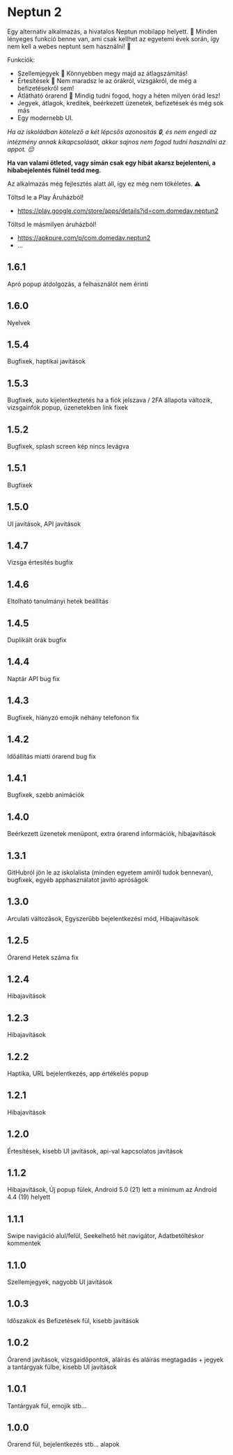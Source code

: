 # Neptun 2

Egy alternatív alkalmazás, a hivatalos Neptun mobilapp helyett. 📱
Minden lényeges funkció benne van, ami csak kellhet az egyetemi évek során, így nem kell a webes neptunt sem használni! 🥳

Funkciók:
- Szellemjegyek 👻 Könnyebben megy majd az átlagszámítás!
- Értesítések 🫨 Nem maradsz le az órákról, vizsgákról, de még a befizetésekről sem!
- Átlátható órarend 📆 Mindig tudni fogod, hogy a héten milyen órád lesz!
- Jegyek, átlagok, kreditek, beérkezett üzenetek, befizetések és még sok más
- Egy modernebb UI.

*Ha az iskoládban kötelező a két lépcsős azonosítás 🔒, és nem engedi az intézmény annak kikapcsolását, akkor sajnos nem fogod tudni használni az appot. 😔*

**Ha van valami ötleted, vagy simán csak egy hibát akarsz bejelenteni, a hibabejelentés fülnél tedd meg.**

Az alkalmazás még fejlesztés alatt áll, így ez még nem tökéletes. ⚠️

Töltsd le a Play Áruházból!
- https://play.google.com/store/apps/details?id=com.domedav.neptun2

Töltsd le másmilyen áruházból!
- https://apkpure.com/p/com.domedav.neptun2
- ...

## 1.6.1
Apró popup átdolgozás, a felhasználót nem érinti

## 1.6.0
Nyelvek

## 1.5.4
Bugfixek, haptikai javítások

## 1.5.3
Bugfixek, auto kijelentkeztetés ha a fiók jelszava / 2FA állapota változik, vizsgainfók popup, üzenetekben link fixek

## 1.5.2
Bugfixek, splash screen kép nincs levágva

## 1.5.1
Bugfixek

## 1.5.0
UI javítások, API javítások

## 1.4.7
Vizsga értesítés bugfix

## 1.4.6
Eltolható tanulmányi hetek beállítás

## 1.4.5
Duplikált órák bugfix

## 1.4.4
Naptár API bug fix

## 1.4.3
Bugfixek, hiányzó emojik néhány telefonon fix

## 1.4.2
Időállítás miatti órarend bug fix

## 1.4.1
Bugfixek, szebb animációk

## 1.4.0
Beérkezett üzenetek menüpont, extra órarend információk, hibajavítások

## 1.3.1
GitHubról jön le az iskolalista (minden egyetem amiről tudok bennevan), bugfixek, egyéb apphasználatot javító apróságok

## 1.3.0
Arculati változások, Egyszerűbb bejelentkezési mód, Hibajavítások

## 1.2.5
Órarend Hetek száma fix

## 1.2.4
Hibajavítások

## 1.2.3
Hibajavítások

## 1.2.2
Haptika, URL bejelentkezés, app értékelés popup

## 1.2.1
Hibajavítások

## 1.2.0
Értesítések, kisebb UI javítások, api-val kapcsolatos javítások

## 1.1.2
Hibajavítások, Új popup fülek, Android 5.0 (21) lett a minimum az Android 4.4 (19) helyett

## 1.1.1
Swipe navigáció alul/felül, Seekelhető hét navigátor, Adatbetöltéskor kommentek

## 1.1.0
Szellemjegyek, nagyobb UI javítások

## 1.0.3
Időszakok és Befizetések fül, kisebb javítások

## 1.0.2
Órarend javítások, vizsgaidőpontok, aláírás és aláírás megtagadás + jegyek a tantárgyak fülbe, kisebb UI javítások

## 1.0.1
Tantárgyak fül, emojik stb...

## 1.0.0
Órarend fül, bejelentkezés stb... alapok

